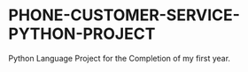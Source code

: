 # PHONE-CUSTOMER-SERVICE-PYTHON-PROJECT
  
Python Language Project for the Completion of my first year.
